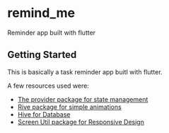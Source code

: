 # remind_me

Reminder app built with flutter

## Getting Started

This is basically a  task reminder app buitl with flutter. 

A few resources used were:

- [The provider package for state management](https://pub.dev/packages/provider)
- [Rive package for simple animations](https://pub.dev/packages/rive)
- [Hive for Database](https://pub.dev/packages/hive)
- [Screen Util package for Responsive Design](https://pub.dev/packages/flutter_screenutil)

